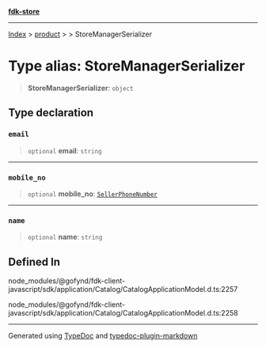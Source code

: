 [**fdk-store**](../../../README.md)
***

[Index](../../../API.md) > [product](../../README.md) > [<internal>](../README.md) > StoreManagerSerializer

# Type alias: StoreManagerSerializer

> **StoreManagerSerializer**: `object`

## Type declaration

### `email`

> `optional` **email**: `string`

***

### `mobile_no`

> `optional` **mobile\_no**: [`SellerPhoneNumber`](type-alias.SellerPhoneNumber.md)

***

### `name`

> `optional` **name**: `string`

## Defined In

node\_modules/@gofynd/fdk-client-javascript/sdk/application/Catalog/CatalogApplicationModel.d.ts:2257

node\_modules/@gofynd/fdk-client-javascript/sdk/application/Catalog/CatalogApplicationModel.d.ts:2258

***
Generated using [TypeDoc](https://typedoc.org/) and [typedoc-plugin-markdown](https://www.npmjs.com/package/typedoc-plugin-markdown)
